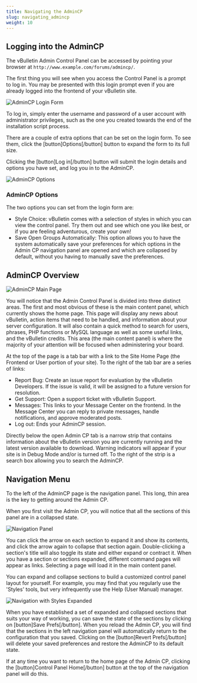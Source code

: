 ```yaml
---
title: Navigating the AdminCP
slug: navigating_admincp
weight: 10
---
```


## Logging into the AdminCP
The vBulletin Admin Control Panel can be accessed by pointing your browser at `http://www.example.com/forums/admincp/`.

The first thing you will see when you access the Control Panel is a prompt to log in. You may be presented with this login prompt even if you are already logged into the frontend of your vBulletin site.

![AdminCP Login Form](/images/admincp/admin1.png)

To log in, simply enter the username and password of a user account with administrator privileges, such as the one you created towards the end of the installation script process.

There are a couple of extra options that can be set on the login form. To see them, click the [button]Options[/button] button to expand the form to its full size.

Clicking the [button]Log in[/button] button will submit the login details and options you have set, and log you in to the AdminCP.

![AdminCP Options](/images/admincp/admin2.png)

### AdminCP Options
The two options you can set from the login form are:

- Style Choice: vBulletin comes with a selection of styles in which you can view the control panel. Try them out and see which one you like best, or if you are feeling adventurous, create your own!
- Save Open Groups Automatically: This option allows you to have the system automatically save your preferences for which options in the Admin CP navigation panel are opened and which are collapsed by default, without you having to manually save the preferences.



## AdminCP Overview
![AdminCP Main Page](/images/admincp/admin3.png)

You will notice that the Admin Control Panel is divided into three distinct areas. The first and most obvious of these is the main content panel, which currently shows the home page. This page will display any news about vBulletin, action items that need to be handled, and information about your server configuration. It will also contain a quick method to search for users, phrases, PHP functions or MySQL language as well as some useful links, and the vBulletin credits. This area (the main content panel) is where the majority of your attention will be focused when administering your board.

At the top of the page is a tab bar with a link to the Site Home Page (the Frontend or User portion of your site). To the right of the tab bar are a series of links:
- Report Bug: Create an issue report for evaluation by the vBulletin Developers. If the issue is valid, it will be assigned to a future version for resolution.
- Get Support: Open a support ticket with vBulletin Support.
- Messages: This links to your Message Center on the frontend. In the Message Center you can reply to private messages, handle notifications, and approve moderated posts.
- Log out: Ends your AdminCP session.

Directly below the open Admin CP tab is a narrow strip that contains information about the vBulletin version you are currently running and the latest version available to download. Warning indicators will appear if your site is in Debug Mode and/or is turned off. To the right of the strip is a search box allowing you to search the AdminCP.

## Navigation Menu
To the left of the AdminCP page is the navigation panel. This long, thin area is the key to getting around the Admin CP. 

When you first visit the Admin CP, you will notice that all the sections of this panel are in a collapsed state. 

![Navigation Panel](/images/admincp/admin4.png)

You can click the arrow on each section to expand it and show its contents, and click the arrow again to collapse that section again. Double-clicking a section's title will also toggle its state and either expand or contract it. When you have a section or sections expanded, different command pages will appear as links. Selecting a page will load it in the main content panel. 

You can expand and collapse sections to build a customized control panel layout for yourself. For example, you may find that you regularly use the 'Styles' tools, but very infrequently use the Help (User Manual) manager.

![Navigation with Styles Expanded](/images/admincp/admin5.png)

When you have established a set of expanded and collapsed sections that suits your way of working, you can save the state of the sections by clicking on [button]Save Prefs[/button]. When you reload the Admin CP, you will find that the sections in the left navigation panel will automatically return to the configuration that you saved. Clicking on the [button]Revert Prefs[/button] will delete your saved preferences and restore the AdminCP to its default state.

If at any time you want to return to the home page of the Admin CP, clicking the [button]Control Panel Home[/button] button at the top of the navigation panel will do this.

